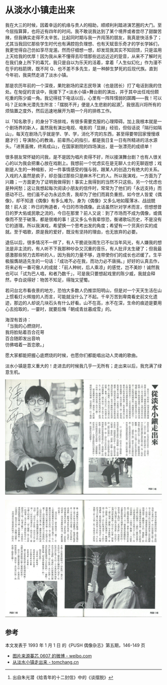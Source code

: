 # 从淡水小镇走出来

我在大三的时候，因着幸运的机缘与贵人的相助，顺顺利利踏进演艺圈的大门。至今屈指算算，也将近有四年的时间。我不敢说我达到了某个境界或者尝尽了甜酸苦辣，但我确实走得不太辛苦。比起同时期与我一齐闯荡的朋友，我真是快活多了；尤其当我回忆那些学生时代也有满腔抱负理想、也有天赋音乐奇才的学长学姊们，我更觉得自己仿如享尽宠渥。然而仔细想一想，却发现我其实不知回馈，只是滥用上天给我的优厚！因为我从来不懂得去珍惜那些远远近近的跫音，从来不了解时光在我们身上所下的毒咒，我只是自以为乐天的活着，拿着「人生似幻化」作为漫不在乎的档箭牌，既不阿 Q、也不差不多先生，是一种醉生梦死的后现代族。直到今年初，我突然走进了淡水小镇。

那是农历年前的一个深夜，果陀剧场的梁志民导演（也是团长）打了电话到我的住处。在匆促的言谈中，我接下了<淡水小镇>舞台剧的演出，并于其中出任戏份颇吃重的陈少威一角。我记得挂下电话以后，心里有一阵阵懦弱的踯躅——我！可以吗？正如朱光潜先生所言：「摆脱不开」便是人生悲剧的起源[^1]，我很高兴将所有的烦恼置之度外，然后迅速地展开为期一个月的排练工作。

以「知名歌手」的身分下场排戏，有很多需要克服的心理障碍。加上我根本就是一个剧场界的新人，虽然我有演出电视、电影的「显赫」经验，但俗话说「隔行如隔山」，每天在剧场几乎就是学、学、学，消化不完的东西，甚至得要带回家慢慢琢磨才行；导演耐心的教诲，前辈热心的指引，都是我日复一日有所精进的活水源头。「进篑虽微，终焉成山」，在国家剧院的四场演出，是一张漂亮的成绩单！

很多朋友常怀疑的问我，是不是因为唱片卖得不好，所以接演舞台剧？也有人很关心的以为我会把重心放在戏剧上。我想前一个忧虑实在是无聊人士的无聊遐想；戏剧是人生的一种缩影，对一件事情感受的强与弱，跟某人的创造力有绝大的关系。入戏的人虽然是疯子，却总强过那些只是麻木不仁的人。所以我演戏，一方面为了兴趣；一方面更为了证明我做得到！事实上我得到的当然不只这些。另一个忧虑也是种闲愁；这让我想起每次阅读小朋友的信件时，常常为了他们的「永远支持」而感动不已。他们虽不必为永远负责，我却为了他们而肩负重担。如今世人皆爱《偶像》，却不知道《偶像》有多么难为，身为《偶像》又多么地如履薄冰、战战兢兢！前人说：昨日的殉道者，今日的市场偶像。此话虽然针对学术而言，但想想昔日的罗大佑或民歌之流的，今日在那里？前人又说：到了市场而不成为偶像，或偶像而不至于破落，都是很难的事！这又多么令我辈惊恐，衡诸歌坛历史，不是没有它的道理。所以我演戏，希望换一个思考出发的角度；希望有一个货真价实的成就。至于唱歌，原是我的爱好，既没有坚持的理由，也无放弃的必要。

退伍以后，很多情况不一样了，有人干脆说张雨生已不似当年风光，有人嫌我的想法是非主流的，有人听不下我那种吵杂又沉重的音乐，有人批评太生硬了；但我最感激那些努力去聆听的人，因为我的力量不够，连带使你们的成长也迟缓了。生平极服膺胡适先生的一句话：「成功不必在我，而功力必不唐捐。」好好的认真去作，将来必有一番可傲人的成就：「前人种树，后人乘凉」的感觉，岂不美妙！诚然我也可以「试为巴人唱，和者乃数千」，可是我只要想起戏里的陈少威，我就会释然，李白说得好：物苦不知足，得陇又望蜀。

若问台北市看夜景的地方，恐怕大多数人仍推崇阳明山，但是对一个天天生活在山上惯看灯火辉煌的人而言，可能就没什么了不起。千辛万苦到卑南看史前文化遗迹，那边的人却说几块石头有什么好看。山不在高，水不在深，生命的痕迹是要用心去拾取的，一霎时，就要后悔「朝成青丝暮成雪」的。

海涅有首诗：  
「当我的心燃烧时，  
我将脸贴着百合花萼  
百合随即发出音响  
彷佛唱着一首恋歌。」

愿大家都能把握心底燃烧的时候，也愿你们都能唱出动人灵魂的歌曲。

淡水小镇是意义重大的！走进去的时候我几乎一无所有；走出来以后，我充满了绿意生机。

![从淡水小镇走出来- 图1](emerging-from-little-town-of-tamsui-1.jpg)

![从淡水小镇走出来- 图2](emerging-from-little-town-of-tamsui-2.jpg)

## 参考

本文发表于 1993 年 1 月 1 日 的《PUSH 偶像杂志》第五期，146-149 页

-   [图片来源蓁芯 0607 的微博 - weibo.com](https://m.weibo.cn/status/4648817972480040)
-   [从淡水小镇走出来 - tomchang.cn](https://tomchang.cn/archive/article/58.html)

[^1]: 出自朱光潜《给青年的十二封信》中的《谈摆脱》
